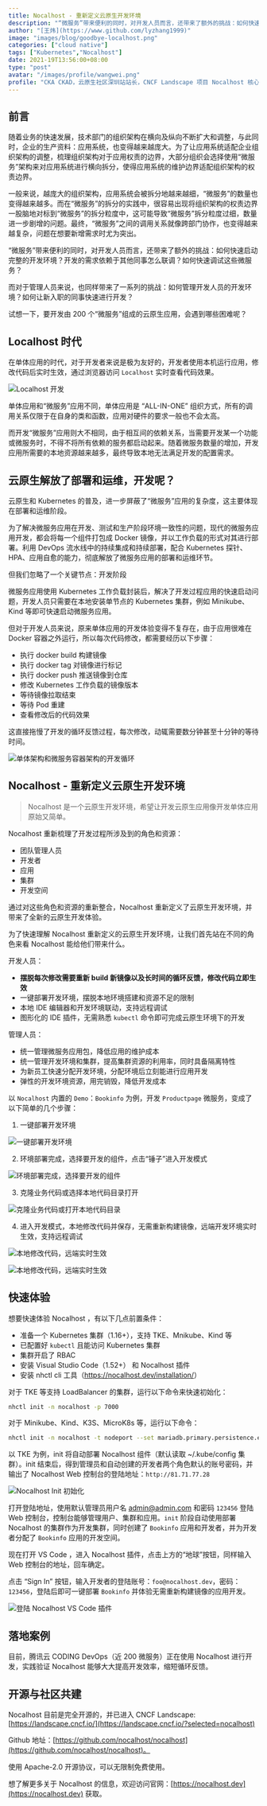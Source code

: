```yaml
---
title: Nocalhost - 重新定义云原生开发环境
description: "“微服务”带来便利的同时，对开发人员而言，还带来了额外的挑战：如何快速启动完整的开发环境？开发的需求依赖于其他同事怎么联调？如何快速调试这些微服务？"
author: "[王炜](https://www.github.com/lyzhang1999)"
image: "images/blog/goodbye-localhost.png"
categories: ["cloud native"]
tags: ["Kubernetes","Nocalhost"]
date: 2021-19T13:56:00+08:00
type: "post"
avatar: "/images/profile/wangwei.png"
profile: "CKA CKAD，云原生社区深圳站站长，CNCF Landscape 项目 Nocalhost 核心成员。"
---
```


## 前言
随着业务的快速发展，技术部门的组织架构在横向及纵向不断扩大和调整，与此同时，企业的生产资料：应用系统，也变得越来越庞大。为了让应用系统适配企业组织架构的调整，梳理组织架构对于应用权责的边界，大部分组织会选择使用“微服务”架构来对应用系统进行横向拆分，使得应用系统的维护边界适配组织架构的权责边界。

一般来说，越庞大的组织架构，应用系统会被拆分地越来越细，“微服务”的数量也变得越来越多。而在“微服务”的拆分的实践中，很容易出现将组织架构的权责边界一股脑地对标到“微服务”的拆分粒度中，这可能导致“微服务”拆分粒度过细，数量进一步剧增的问题。最终，“微服务”之间的调用关系就像跨部门协作，也变得越来越复杂，问题在想要新增需求时尤为突出。

“微服务”带来便利的同时，对开发人员而言，还带来了额外的挑战：如何快速启动完整的开发环境？开发的需求依赖于其他同事怎么联调？如何快速调试这些微服务？

而对于管理人员来说，也同样带来了一系列的挑战：如何管理开发人员的开发环境？如何让新入职的同事快速进行开发？

试想一下，要开发由 200 个“微服务”组成的云原生应用，会遇到哪些困难呢？

## Localhost 时代
在单体应用的时代，对于开发者来说是极为友好的，开发者使用本机运行应用，修改代码后实时生效，通过浏览器访问 `Localhost` 实时查看代码效果。

![Localhost 开发](1-1.png)

单体应用和“微服务”应用不同，单体应用是 “ALL-IN-ONE” 组织方式，所有的调用关系仅限于在自身的类和函数，应用对硬件的要求一般也不会太高。

而开发“微服务”应用则大不相同，由于相互间的依赖关系，当需要开发某一个功能或微服务时，不得不将所有依赖的服务都启动起来。随着微服务数量的增加，开发应用所需要的本地资源越来越多，最终导致本地无法满足开发的配置需求。

## 云原生解放了部署和运维，开发呢？
云原生和 Kubernetes 的普及，进一步屏蔽了“微服务”应用的复杂度，这主要体现在部署和运维阶段。

为了解决微服务应用在开发、测试和生产阶段环境一致性的问题，现代的微服务应用开发，都会将每一个组件打包成 Docker 镜像，并以工作负载的形式对其进行部署。利用 DevOps 流水线中的持续集成和持续部署，配合 Kubernetes 探针、HPA、应用自愈的能力，彻底解放了微服务应用的部署和运维环节。

但我们忽略了一个关键节点：开发阶段

微服务应用使用 Kubernetes 工作负载封装后，解决了开发过程应用的快速启动问题，开发人员只需要在本地安装单节点的 Kubernetes 集群，例如 Minikube、Kind 等即可快速启动微服务应用。

但对于开发人员来说，原来单体应用的开发体验变得不复存在，由于应用很难在 Docker 容器之外运行，所以每次代码修改，都需要经历以下步骤：

* 执行 docker build 构建镜像
* 执行 docker tag 对镜像进行标记
* 执行 docker push 推送镜像到仓库
* 修改 Kubernetes 工作负载的镜像版本
* 等待镜像拉取结束
* 等待 Pod 重建
* 查看修改后的代码效果

这直接拖慢了开发的循环反馈过程，每次修改，动辄需要数分钟甚至十分钟的等待时间。

![单体架构和微服务容器架构的开发循环](1-2.png)

## Nocalhost - 重新定义云原生开发环境

> Nocalhost 是一个云原生开发环境，希望让开发云原生应用像开发单体应用原始又简单。

Nocalhost 重新梳理了开发过程所涉及到的角色和资源：

* 团队管理人员
* 开发者
* 应用
* 集群
* 开发空间

通过对这些角色和资源的重新整合，Nocalhost 重新定义了云原生开发环境，并带来了全新的云原生开发体验。

为了快速理解 Nocalhost 重新定义的云原生开发环境，让我们首先站在不同的角色来看 Nocalhost 能给他们带来什么。

开发人员：

* **摆脱每次修改需要重新 build 新镜像以及长时间的循环反馈，修改代码立即生效**
* 一键部署开发环境，摆脱本地环境搭建和资源不足的限制
* 本地 IDE 编辑器和开发环境联动，支持远程调试
* 图形化的 IDE 插件，无需熟悉 `kubectl` 命令即可完成云原生环境下的开发

管理人员：

* 统一管理微服务应用包，降低应用的维护成本
* 统一管理开发环境和集群，提高集群资源的利用率，同时具备隔离特性
* 为新员工快速分配开发环境，分配环境后立刻能进行应用开发
* 弹性的开发环境资源，用完销毁，降低开发成本

以 `Nocalhost` 内置的 `Demo`：`Bookinfo` 为例，开发 `Productpage` 微服务，变成了以下简单的几个步骤：

1. 一键部署开发环境

![一键部署开发环境](1-3.png)

2. 环境部署完成，选择要开发的组件，点击“锤子”进入开发模式

![环境部署完成，选择要开发的组件](1-4.png)

3. 克隆业务代码或选择本地代码目录打开

![克隆业务代码或打开本地代码目录](1-5.png)

4. 进入开发模式，本地修改代码并保存，无需重新构建镜像，远端开发环境实时生效，支持远程调试

![本地修改代码，远端实时生效](1-6.png)

![本地修改代码，远端实时生效](1-7.png)


## 快速体验
想要快速体验 Nocalhost ，有以下几点前置条件：

* 准备一个 Kubernetes 集群（1.16+），支持 TKE、Mnikube、Kind 等
* 已配置好 `kubectl` 且能访问 Kubernetes 集群
* 集群开启了 RBAC
* 安装 Visual Studio Code（1.52+） 和 Nocalhost 插件
* 安装 nhctl cli 工具（<https://nocalhost.dev/installation/>）

对于 TKE 等支持 LoadBalancer 的集群，运行以下命令来快速初始化：

```bash
nhctl init -n nocalhost -p 7000
```

对于 Minikube、Kind、K3S、MicroK8s 等，运行以下命令：

```bash
nhctl init -n nocalhost -t nodeport --set mariadb.primary.persistence.enabled=false
```

以 TKE 为例，init 将自动部署 Nocalhost 组件（默认读取 ~/.kube/config 集群）。init 结束后，得到管理员和自动创建的开发者两个角色默认的账号密码，并输出了 Nocalhost Web 控制台的登陆地址：`http://81.71.77.28`

![Nocalhost Init 初始化](1-9.png)

打开登陆地址，使用默认管理员用户名 admin@admin.com 和密码 `123456` 登陆 Web 控制台，控制台能够管理用户、集群和应用。`init` 阶段自动使用部署 Nocalhost 的集群作为开发集群，同时创建了 `Bookinfo` 应用和开发者，并为开发者分配了 `Bookinfo` 应用的开发空间。

现在打开 VS Code ，进入 Nocalhost 插件，点击上方的“地球”按钮，同样输入 Web 控制台的地址，回车确定。

点击 “Sign In” 按钮，输入开发者的登陆账号：`foo@nocalhost.dev`，密码：`123456`，登陆后即可一键部署 `Bookinfo` 并体验无需重新构建镜像的应用开发。

![登陆 Nocalhost VS Code 插件](1-10.png)

## 落地案例
目前，腾讯云 CODING DevOps（近 200 微服务）正在使用 Nocalhost 进行开发，实践验证 Nocalhost 能够大大提高开发效率，缩短循环反馈。

## 开源与社区共建
Nocalhost 目前是完全开源的，并已进入 CNCF Landscape: [https://landscape.cncf.io/](https://landscape.cncf.io/?selected=nocalhost)

Github 地址：[https://github.com/nocalhost/nocalhost](https://github.com/nocalhost/nocalhost)。

使用 Apache-2.0 开源协议，可以无限制免费使用。

想了解更多关于 Nocalhost 的信息，欢迎访问官网：[https://nocalhost.dev](https://nocalhost.dev) 获取。

